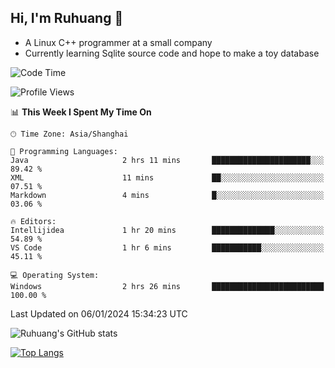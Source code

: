 ## Hi, I'm Ruhuang 👋

- A Linux C++ programmer at a small company
- Currently learning Sqlite source code and hope to make a toy database

<!--START_SECTION:waka-->
![Code Time](http://img.shields.io/badge/Code%20Time-56%20hrs%2037%20mins-blue)

![Profile Views](http://img.shields.io/badge/Profile%20Views-0-blue)

📊 **This Week I Spent My Time On** 

```text
🕑︎ Time Zone: Asia/Shanghai

💬 Programming Languages: 
Java                     2 hrs 11 mins       ██████████████████████░░░   89.42 % 
XML                      11 mins             ██░░░░░░░░░░░░░░░░░░░░░░░   07.51 % 
Markdown                 4 mins              █░░░░░░░░░░░░░░░░░░░░░░░░   03.06 % 

🔥 Editors: 
Intellijidea             1 hr 20 mins        ██████████████░░░░░░░░░░░   54.89 % 
VS Code                  1 hr 6 mins         ███████████░░░░░░░░░░░░░░   45.11 % 

💻 Operating System: 
Windows                  2 hrs 26 mins       █████████████████████████   100.00 % 
```


 Last Updated on 06/01/2024 15:34:23 UTC
<!--END_SECTION:waka-->

![Ruhuang's GitHub stats](https://github-readme-stats.vercel.app/api?username=ruhuang2001&count_private=true&hide_title=true&show_icons=true&theme=vue)

[![Top Langs](https://github-readme-stats.vercel.app/api/top-langs/?username=ruhuang2001&layout=compact)](https://github.com/anuraghazra/github-readme-stats)
